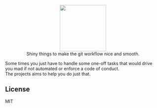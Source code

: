 <p align="center">
    <img src="https://user-images.githubusercontent.com/5860071/48618035-c2615d00-e9a0-11e8-8fcf-89ee8e9807b7.png" width="150px" border="0" />
    <br/>
    Shiny things to make the git workflow nice and smooth.
</p>

Some times you just have to handle some one-off tasks that would drive you mad if not automated or enforce a code of conduct.  
The projects aims to help you do just that.

## License

MIT